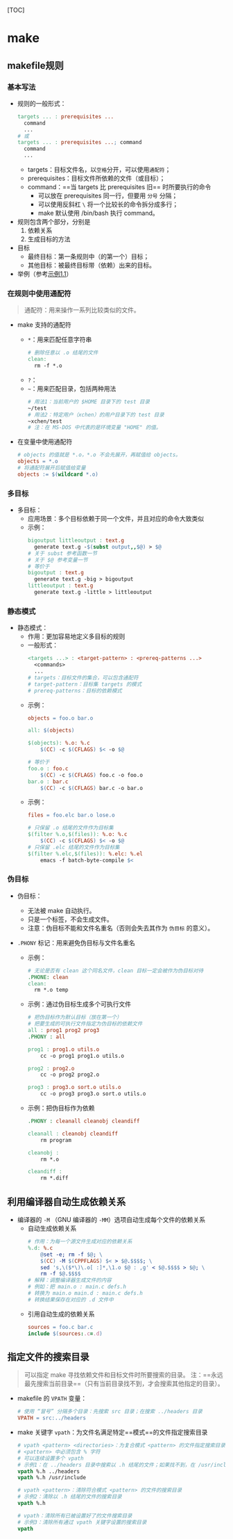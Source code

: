 [TOC]

# make

## makefile规则

### 基本写法

- 规则的一般形式：
  ```makefile
  targets ... : prerequisites ...
    command
    ...
  # 或
  targets ... : prerequisites ...; command
    command
    ...
  ```
  - targets：目标文件名，以`空格`分开，可以使用`通配符`；
  - prerequisites：目标文件所依赖的文件（或目标）；
  - command：==当 targets 比 prerequisites 旧== 时所要执行的命令
    - 可以放在 prerequisites 同一行，但要用 `分号` 分隔；
    - 可以使用反斜杠 `\` 将一个比较长的命令拆分成多行；
    - make 默认使用 /bin/bash 执行 command。
- 规则包含两个部分，分别是
  1. 依赖关系
  1. 生成目标的方法
- 目标
  - 最终目标：第一条规则中（的第一个）目标；
  - 其他目标：被最终目标带（依赖）出来的目标。
- 举例（参考[示例1.1](./examples/1.1.sh)）

### 在规则中使用通配符

> 通配符：用来操作一系列比较类似的文件。

- make 支持的通配符
  - `*`：用来匹配任意字符串
    ```makefile
    # 删除任意以 .o 结尾的文件 
    clean:
      rm -f *.o
    ```
  - `?`：
  - `~`：用来匹配目录，包括两种用法
    ```makefile
    # 用法1：当前用户的 $HOME 目录下的 test 目录
    ~/test
    # 用法2：特定用户（xchen）的用户目录下的 test 目录
    ~xchen/test
    # 注：在 MS-DOS 中代表的是环境变量 "HOME" 的值。
    ```

- 在变量中使用通配符
  ```makefile
  # objects 的值就是 *.o，*.o 不会先展开，再赋值给 objects。
  objects = *.o
  # 将通配符展开后赋值给变量
  objects := $(wildcard *.o)
  ```

### 多目标

- 多目标：
  - 应用场景：多个目标依赖于同一个文件，并且对应的命令大致类似
  - 示例：
    ```makefile
    bigoutput littleoutput : text.g
      generate text.g -$(subst output,,$@) > $@
    # 关于 subst 参考函数一节
    # 关于 $@ 参考变量一节
    # 等价于
    bigoutput : text.g
      generate text.g -big > bigoutput
    littleoutput : text.g
      generate text.g -little > littleoutput
    ```

### 静态模式

- 静态模式：
  - 作用：更加容易地定义多目标的规则
  - 一般形式：
    ```makefile
    <targets ...> : <target-pattern> : <prereq-patterns ...>
      <commands>
      ...
    # targets：目标文件的集合，可以包含通配符
    # target-pattern：目标集 targets 的模式
    # prereq-patterns：目标的依赖模式
    ```
  - 示例：
    ```makefile
    objects = foo.o bar.o

    all: $(objects)

    $(objects): %.o: %.c
        $(CC) -c $(CFLAGS) $< -o $@

    # 等价于
    foo.o : foo.c
        $(CC) -c $(CFLAGS) foo.c -o foo.o
    bar.o : bar.c
        $(CC) -c $(CFLAGS) bar.c -o bar.o
    ```
  - 示例：
    ```makefile
    files = foo.elc bar.o lose.o
    
    # 只保留 .o 结尾的文件作为目标集
    $(filter %.o,$(files)): %.o: %.c
        $(CC) -c $(CFLAGS) $< -o $@
    # 只保留 .elc 结尾的文件作为目标集
    $(filter %.elc,$(files)): %.elc: %.el
        emacs -f batch-byte-compile $<
    ```

### 伪目标

- 伪目标：
  - 无法被 make 自动执行。
  - 只是一个标签，不会生成文件。
  - 注意：伪目标不能和文件名重名（否则会失去其作为 `伪目标` 的意义）。

- `.PHONY` 标记：用来避免伪目标与文件名重名
  - 示例：
    ```makefile
    # 无论是否有 clean 这个同名文件，clean 目标一定会被作为伪目标对待
    .PHONE: clean
    clean:
      rm *.o temp
    ```
  - 示例：通过伪目标生成多个可执行文件
    ```makefile
    # 把伪目标作为默认目标（放在第一个）
    # 把要生成的可执行文件指定为伪目标的依赖文件
    all : prog1 prog2 prog3
    .PHONY : all
    
    prog1 : prog1.o utils.o
        cc -o prog1 prog1.o utils.o
    
    prog2 : prog2.o
        cc -o prog2 prog2.o
    
    prog3 : prog3.o sort.o utils.o
        cc -o prog3 prog3.o sort.o utils.o
    ```
  - 示例：把伪目标作为依赖
    ```makefile
    .PHONY : cleanall cleanobj cleandiff
    
    cleanall : cleanobj cleandiff
        rm program
    
    cleanobj :
        rm *.o
    
    cleandiff :
        rm *.diff
    ```

## 利用编译器自动生成依赖关系

- 编译器的 `-M` （GNU 编译器的 `-MM`）选项自动生成每个文件的依赖关系
  - 自动生成依赖关系
    ```makefile
    # 作用：为每一个源文件生成对应的依赖关系
    %.d: %.c
        @set -e; rm -f $@; \
        $(CC) -M $(CPPFLAGS) $< > $@.$$$$; \
        sed 's,\($*\)\.o[ :]*,\1.o $@ : ,g' < $@.$$$$ > $@; \
        rm -f $@.$$$$
    # 解释：调整编译器生成文件的内容
    # 例如：把 main.o : main.c defs.h
    # 转换为 main.o main.d : main.c defs.h
    # 转换结果保存在对应的 .d 文件中
    ```
  - 引用自动生成的依赖关系
    ```makefile
    sources = foo.c bar.c
    include $(sources:.c=.d)
    ```

## 指定文件的搜索目录

> 可以指定 make 寻找依赖文件和目标文件时所要搜索的目录。
> 注：==永远最先搜索当前目录==（只有当前目录找不到，才会搜索其他指定的目录）。

- makefile 的 `VPATH` 变量：
  ```makefile
  # 使用 “冒号” 分隔多个目录：先搜索 src 目录；在搜索 ../headers 目录
  VPATH = src:../headers
  ```

- make 关键字 `vpath`：为文件名满足特定==模式==的文件指定搜索目录
  ```makefile
  # vpath <pattern> <directories>：为复合模式 <pattern> 的文件指定搜索目录 <directories>，
  # <pattern> 中必须包含 % 字符
  # 可以连续设置多个 vpath
  # 示例1：在 ../headers 目录中搜索以 .h 结尾的文件；如果找不到，在 /usr/include 目录中继续搜索
  vpath %.h ../headers
  vpath %.h /usr/include

  # vpath <pattern>：清除符合模式 <pattern> 的文件的搜索目录
  # 示例2：清除以 .h 结尾的文件的搜索目录
  vpath %.h

  # vpath：清除所有已被设置好了的文件搜索目录
  # 示例3：清除所有通过 vpath 关键字设置的搜索目录
  vpath
  ```